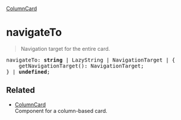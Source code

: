 [ColumnCard](ColumnCard.md)

# navigateTo

> Navigation target for the entire card.

<pre class="docgen_signature">navigateTo: <b>string</b> | LazyString | NavigationTarget | {<br>    getNavigationTarget(): NavigationTarget;<br>} | <b>undefined</b>;</pre>

## Related

- [<!--{ref:class}-->ColumnCard](ColumnCard.md) \
    Component for a column-based card.
